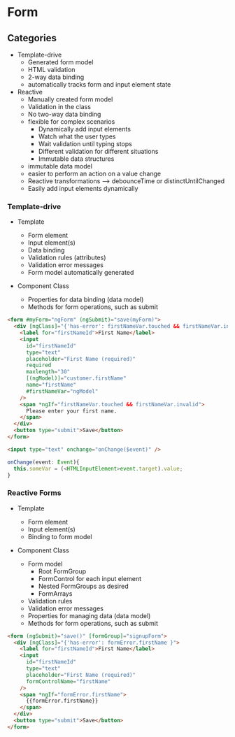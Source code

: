 # Form

## Categories

- Template-drive
  - Generated form model
  - HTML validation
  - 2-way data binding
  - automatically tracks form and input element state
- Reactive
  - Manually created form model
  - Validation in the class
  - No two-way data binding
  - flexible for complex scenarios
    - Dynamically add input elements
    - Watch what the user types
    - Wait validation until typing stops
    - Different validation for different situations
    - Immutable data structures
  - immutable data model
  - easier to perform an action on a value change
  - Reactive transformations --> debounceTime or distinctUntilChanged
  - Easily add input elements dynamically

### Template-drive

- Template

  - Form element
  - Input element(s)
  - Data binding
  - Validation rules (attributes)
  - Validation error messages
  - Form model automatically generated

- Component Class
  - Properties for data binding (data model)
  - Methods for form operations, such as submit

```html
<form #myForm="ngForm" (ngSubmit)="save(myForm)">
  <div [ngClass]="{'has-error': firstNameVar.touched && firstNameVar.invalid }">
    <label for="firstNameId">First Name</label>
    <input
      id="firstNameId"
      type="text"
      placeholder="First Name (required)"
      required
      maxlength="30"
      [(ngModel)]="customer.firstName"
      name="firstName"
      #firstNameVar="ngModel"
    />
    <span *ngIf="firstNameVar.touched && firstNameVar.invalid">
      Please enter your first name.
    </span>
  </div>
  <button type="submit">Save</button>
</form>
```

```html
<input type="text" onchange="onChange($event)" />
```

```ts
onChange(event: Event){
  this.someVar = (<HTMLInputElement>event.target).value;
}
```

### Reactive Forms

- Template

  - Form element
  - Input element(s)
  - Binding to form model

- Component Class
  - Form model
    - Root FormGroup
    - FormControl for each input element
    - Nested FormGroups as desired
    - FormArrays
  - Validation rules
  - Validation error messages
  - Properties for managing data (data model)
  - Methods for form operations, such as submit

```html
<form (ngSubmit)="save()" [formGroup]="signupForm">
  <div [ngClass]="{'has-error': formError.firstName }">
    <label for="firstNameId">First Name</label>
    <input
      id="firstNameId"
      type="text"
      placeholder="First Name (required)"
      formControlName="firstName"
    />
    <span *ngIf="formError.firstName">
      {{formError.firstName}}
    </span>
  </div>
  <button type="submit">Save</button>
</form>
```
